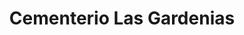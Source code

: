 ---
title: "Cementerio Las Gardenias"
url: /villa-nueva/cementerio-las-gardenias/
shop: Bestattungen
---